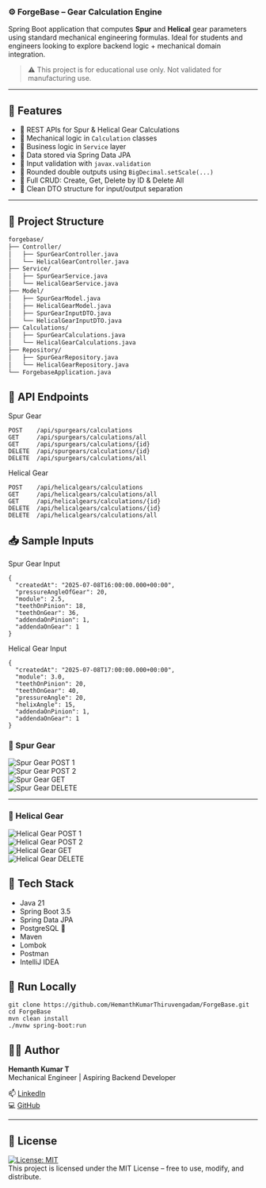 ### ⚙️ ForgeBase – Gear Calculation Engine

Spring Boot application that computes **Spur** and **Helical** gear parameters using standard mechanical engineering formulas. Ideal for students and engineers looking to explore backend logic + mechanical domain integration.

> ⚠️ This project is for educational use only. Not validated for manufacturing use.

---

## 🚀 Features

- 🔧 REST APIs for Spur & Helical Gear Calculations  
- 📐 Mechanical logic in `Calculation` classes  
- 🧠 Business logic in `Service` layer  
- 💾 Data stored via Spring Data JPA  
- 🔐 Input validation with `javax.validation`  
- 🎯 Rounded double outputs using `BigDecimal.setScale(...)`  
- 🚮 Full CRUD: Create, Get, Delete by ID & Delete All  
- 🧰 Clean DTO structure for input/output separation

---

## 📁 Project Structure

```bash
forgebase/
├── Controller/
│   ├── SpurGearController.java
│   └── HelicalGearController.java
├── Service/
│   ├── SpurGearService.java
│   └── HelicalGearService.java
├── Model/
│   ├── SpurGearModel.java
│   ├── HelicalGearModel.java
│   ├── SpurGearInputDTO.java
│   └── HelicalGearInputDTO.java
├── Calculations/
│   ├── SpurGearCalculations.java
│   └── HelicalGearCalculations.java
├── Repository/
│   ├── SpurGearRepository.java
│   └── HelicalGearRepository.java
└── ForgebaseApplication.java
```

## 🔗 API Endpoints

Spur Gear
```
POST    /api/spurgears/calculations
GET     /api/spurgears/calculations/all
GET     /api/spurgears/calculations/{id}
DELETE  /api/spurgears/calculations/{id}
DELETE  /api/spurgears/calculations/all
```
Helical Gear
```
POST    /api/helicalgears/calculations
GET     /api/helicalgears/calculations/all
GET     /api/helicalgears/calculations/{id}
DELETE  /api/helicalgears/calculations/{id}
DELETE  /api/helicalgears/calculations/all
```
## 📥 Sample Inputs

Spur Gear Input
```
{
  "createdAt": "2025-07-08T16:00:00.000+00:00",
  "pressureAngleOfGear": 20,
  "module": 2.5,
  "teethOnPinion": 18,
  "teethOnGear": 36,
  "addendaOnPinion": 1,
  "addendaOnGear": 1
}
```
Helical Gear Input
```
{
  "createdAt": "2025-07-08T17:00:00.000+00:00",
  "module": 3.0,
  "teethOnPinion": 20,
  "teethOnGear": 40,
  "pressureAngle": 20,
  "helixAngle": 15,
  "addendaOnPinion": 1,
  "addendaOnGear": 1
}
```
### 📸 Spur Gear

![Spur Gear POST 1](forgebase/src/screenshots/spurgearpost1.png)  
![Spur Gear POST 2](forgebase/src/screenshots/spurgearpost2.png)  
![Spur Gear GET](forgebase/src/screenshots/spurgearget.png)  
![Spur Gear DELETE](forgebase/src/screenshots/spurgeardelete.png)

---

### 📸 Helical Gear

![Helical Gear POST 1](forgebase/src/screenshots/helicalgearpost1.png)  
![Helical Gear POST 2](forgebase/src/screenshots/helicalgearpost2.png)  
![Helical Gear GET](forgebase/src/screenshots/helicalgearget.png)  
![Helical Gear DELETE](forgebase/src/screenshots/helicalgeardelete.png)

## 🧠 Tech Stack

- Java 21  
- Spring Boot 3.5  
- Spring Data JPA  
- PostgreSQL 🐘  
- Maven  
- Lombok  
- Postman  
- IntelliJ IDEA  

## 🔧 Run Locally
```
git clone https://github.com/HemanthKumarThiruvengadam/ForgeBase.git
cd ForgeBase
mvn clean install
./mvnw spring-boot:run
```
## 🧑‍💻 Author

**Hemanth Kumar T**  
Mechanical Engineer | Aspiring Backend Developer  

📫 [LinkedIn](https://www.linkedin.com/in/hemanth-kumar-thiruvengadam/)  
💻 [GitHub](https://github.com/HemanthKumarThiruvengadam)

---

## 📜 License

[![License: MIT](https://img.shields.io/badge/License-MIT-yellow.svg)](LICENSE)  
This project is licensed under the MIT License – free to use, modify, and distribute.


